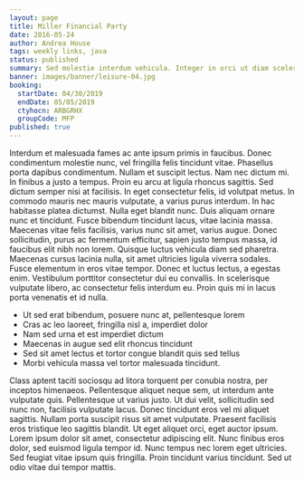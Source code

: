 ```yaml
---
layout: page
title: Miller Financial Party
date: 2016-05-24
author: Andrea House
tags: weekly links, java
status: published
summary: Sed molestie interdum vehicula. Integer in orci ut diam scelerisque.
banner: images/banner/leisure-04.jpg
booking:
  startDate: 04/30/2019
  endDate: 05/05/2019
  ctyhocn: ARBGRHX
  groupCode: MFP
published: true
---
```

Interdum et malesuada fames ac ante ipsum primis in faucibus. Donec condimentum molestie nunc, vel fringilla felis tincidunt vitae. Phasellus porta dapibus condimentum. Nullam et suscipit lectus. Nam nec dictum mi. In finibus a justo a tempus. Proin eu arcu at ligula rhoncus sagittis. Sed dictum semper nisi at facilisis. In eget consectetur felis, id volutpat metus. In commodo mauris nec mauris vulputate, a varius purus interdum. In hac habitasse platea dictumst.
Nulla eget blandit nunc. Duis aliquam ornare nunc et tincidunt. Fusce bibendum tincidunt lacus, vitae lacinia massa. Maecenas vitae felis facilisis, varius nunc sit amet, varius augue. Donec sollicitudin, purus ac fermentum efficitur, sapien justo tempus massa, id faucibus elit nibh non lorem. Quisque luctus vehicula diam sed pharetra. Maecenas cursus lacinia nulla, sit amet ultricies ligula viverra sodales. Fusce elementum in eros vitae tempor. Donec et luctus lectus, a egestas enim. Vestibulum porttitor consectetur dui eu convallis. In scelerisque vulputate libero, ac consectetur felis interdum eu. Proin quis mi in lacus porta venenatis et id nulla.

* Ut sed erat bibendum, posuere nunc at, pellentesque lorem
* Cras ac leo laoreet, fringilla nisl a, imperdiet dolor
* Nam sed urna et est imperdiet dictum
* Maecenas in augue sed elit rhoncus tincidunt
* Sed sit amet lectus et tortor congue blandit quis sed tellus
* Morbi vehicula massa vel tortor malesuada tincidunt.

Class aptent taciti sociosqu ad litora torquent per conubia nostra, per inceptos himenaeos. Pellentesque aliquet neque sem, ut interdum ante vulputate quis. Pellentesque ut varius justo. Ut dui velit, sollicitudin sed nunc non, facilisis vulputate lacus. Donec tincidunt eros vel mi aliquet sagittis. Nullam porta suscipit risus sit amet vulputate. Praesent facilisis eros tristique leo sagittis blandit. Ut eget aliquet orci, eget auctor ipsum. Lorem ipsum dolor sit amet, consectetur adipiscing elit. Nunc finibus eros dolor, sed euismod ligula tempor id. Nunc tempus nec lorem eget ultricies. Sed feugiat vitae ipsum quis fringilla. Proin tincidunt varius tincidunt. Sed ut odio vitae dui tempor mattis.
